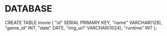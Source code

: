 # DATABASE

CREATE TABLE movie (
	"id" SERIAL PRIMARY KEY,
	"name" VARCHAR(128),
	"genre_id" INT,
	"date" DATE,
	"img_url" VARCHAR(1024),
	"runtime" INT
);